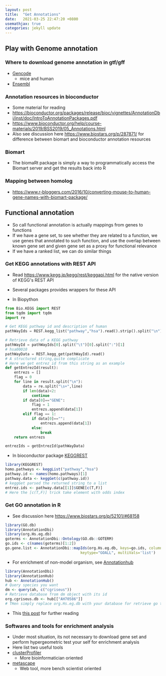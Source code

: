 ```yaml
---
layout: post
title:  "Get Annotations"
date:   2021-03-25 22:47:20 +0800
usemathjax: true
categories: jekyll update
---
```


## Play with Genome annotation

### Where to download genome annotation in gtf/gff

- [Gencode](https://www.gencodegenes.org/)
  - mice and human
- [Ensembl](https://uswest.ensembl.org/info/about/species.html)

### Annotation resources in bioconductor

- Some material for reading
- <https://bioconductor.org/packages/release/bioc/vignettes/AnnotationDbi/inst/doc/IntroToAnnotationPackages.pdf> 
- <https://www.bioconductor.org/help/course-materials/2019/BSS2019/05_Annotations.html>
- Also see discussion here <https://www.biostars.org/p/287871/> for difference between biomart and bioconductor annotation resources

### Biomart
- The biomaRt package is simply a way to programmatically access the Biomart server and get the results back into R


### Mapping between homolog
- <https://www.r-bloggers.com/2016/10/converting-mouse-to-human-gene-names-with-biomart-package/>


## Functional annotation

- So call functional annotation is actually mappings from genes to functions
- If we have a gene set, to see whether they are related to a function, we use genes that annotated to such function, and use the overlap between known gene set and given gene set as a proxy for functional relevance
- If we have a ranked list, we can do similar things

### Get KEGG annotations with REST API
- Read <https://www.kegg.jp/kegg/rest/keggapi.html> for the native version of KEGG's REST API
- Several packages provides wrappers for these API

- In Biopython

```python
from Bio.KEGG import REST
from tqdm import tqdm
import re

# Get KEGG pathway id and description of human
pathWayIds = REST.kegg_list("pathway","hsa").read().strip().split("\n")

# Retrieve data of a KEGG pathway
pathWayId = pathWayIds[0].split("\t")[0].split(":")[1]
# hsa00010
pathWayData = REST.kegg_get(pathWayId).read()
# A structured string,quite complicate
# Here we get entrez id from this string as an example
def getEntrezId(result):  
    entrezs = []
    flag = 0
    for line in result.split("\n"):
        data = re.split("\s+",line)
        if len(data)<2:
            continue
        if data[0]=="GENE":
            flag = 1
            entrezs.append(data[1])
        elif flag == 1:
            if data[0]=="":
                entrezs.append(data[1])
            else:
                break
    return entrezs

entrezIds = getEntrezId(pathWayData)
```

- In bioconductor package [KEGGREST](http://bioconductor.org/packages/release/bioc/vignettes/KEGGREST/inst/doc/KEGGREST-vignette.html)

```R
library(KEGGREST)
homo.pathways <- keggList("pathway","hsa")
pathway.id <- names(homo.pathways)[1]
pathway.data <- keggGet(c(pathway.id))
# keggGet parsed the returned string to a list
entrez.ids <- pathway.data[[1]]$GENE[c(T,F)]
# Here the [c(T,F)] trick take element with odds index
```

### Get GO annotation in R

- See discussion here <https://www.biostars.org/p/52101/#68158>

```R
library(GO.db)
library(AnnotationDbi)
library(org.Hs.eg.db)
goterms <- AnnotationDbi::Ontology(GO.db::GOTERM)
go.ids <- c(names(goterms)[1:2])
go.gene.list <- AnnotationDbi::mapIds(org.Hs.eg.db, keys=go.ids, column="ENTREZID",
                                  keytype="GOALL", multiVals='list')
```

- For enrichment of non-model organism, see [Annotationhub](https://bioconductor.org/packages/release/bioc/html/AnnotationHub.html)



```R
library(AnnotationDbi)
library(AnnotationHub)
hub <- AnnotationHub()
# Query species you want 
dm <- query(ah, c("cgriseus"))
# Retrieve database from dm object with its id
org.cgriseus.db <- hub[["AH70586"]]
# THen simply replace org.Hs.eg.db with your database for retrieve go term
```



- This [this post](https://guangchuangyu.github.io/cn/2017/07/clusterprofiler-maize/) for further reading

### Softwares and tools for enrichment analysis

- Under most situation, its not necessary to download gene set and perform hypergeometric test your self for enrichment analysis
- Here list two useful tools
- [clusterProfiler](https://github.com/YuLab-SMU/clusterProfiler)
  - More bioinformatician oriented
- [metascape](https://metascape.org/gp/index.html)
  - Web tool, more bench scientist oriented